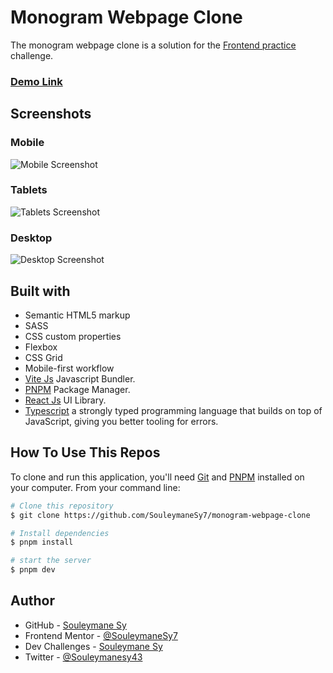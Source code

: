 # Monogram Webpage Clone

The monogram webpage clone is a solution for the [Frontend practice](https://www.frontendpractice.com/projects/monogram) challenge.

### [Demo Link](https://monogram-webpage-clone.vercel.app/)

## Screenshots

### Mobile

![Mobile Screenshot](./preview/mobile.png)

### Tablets

![Tablets Screenshot](./preview/tablets.png)

### Desktop

![Desktop Screenshot](./preview/desktop.png)

## Built with

- Semantic HTML5 markup
- SASS
- CSS custom properties
- Flexbox
- CSS Grid
- Mobile-first workflow
- [Vite Js](https://vitejs.dev/) Javascript Bundler.
- [PNPM](https://pnpm.io/) Package Manager.
- [React Js](https://react.dev/) UI Library.
- [Typescript](https://www.typescriptlang.org/) a strongly typed programming language that builds on top of JavaScript, giving you better tooling for errors.

## How To Use This Repos

To clone and run this application, you'll need [Git](https://git-scm.com) and [PNPM](http://pnpm.io/) installed on your computer. From your command line:

```zsh
# Clone this repository
$ git clone https://github.com/SouleymaneSy7/monogram-webpage-clone

# Install dependencies
$ pnpm install

# start the server
$ pnpm dev
```

## Author

- GitHub - [Souleymane Sy](https://github.com/SouleymaneSy7)
- Frontend Mentor - [@SouleymaneSy7](https://www.frontendmentor.io/profile/SouleymaneSy7)
- Dev Challenges - [Souleymane Sy](https://devchallenges.io/profile/534cd213-3165-4c16-bdcf-058e1f468da0)
- Twitter - [@Souleymanesy43](https://twitter.com/Souleymanesy43)
